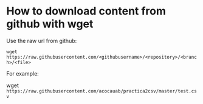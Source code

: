 How to download content from github with wget
===============================================

Use the raw url from github:

`wget https://raw.githubusercontent.com/<githubusername>/<repository>/<branch>/<file>`

For example:

wget `https://raw.githubusercontent.com/acocauab/practica2csv/master/test.csv`


